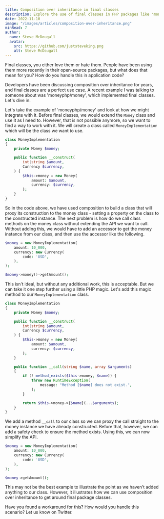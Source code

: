 ```yaml
---
title: Composition over inheritance in final classes
description: Explore the use of final classes in PHP packages like 'moneyphp/money' and learn how to integrate them using composition over inheritance in your application code.
date: 2022-11-10
image: "/images/articles/composition-over-inheritance.png"
minRead: 7
author:
  name: Steve McDougall
  avatar:
    src: https://github.com/juststeveking.png
    alt: Steve McDougall
---
```


Final classes, you either love them or hate them. People have been using them more recently in their open-source packages, but what does that mean for you? How do you handle this in application code?

Developers have been discussing composition over inheritance for years, and final classes are a perfect use case. A recent example I was talking to someone about was 'moneyphp/money', which implemented final classes. Let's dive in.

Let's take the example of 'moneyphp/money' and look at how we might integrate with it. Before final classes, we would extend the `Money` class and use it as I need to. However, that is not possible anymore, so we want to find a way to work with it. We will create a class called `MoneyImplementation` which will be the class we want to use.

```php
class MoneyImplementation
{
    private Money $money;

    public function __construct(
        int|string $amount,
        Currency $currency,
    ) {
        $this->money = new Money(
            amount: $amount,
            currency: $currency,
        );
    }
}
```

So in the code above, we have used composition to build a class that will proxy its construction to the money class - setting a property on the class to the constructed instance. The next problem is how do we call class methods on the money class without extending the API we want to call. Without adding this, we would have to add an accessor to get the money instance from our class, and then use the accessor like the following.

```php
$money = new MoneyImplementation(
    amount: 10_000,
    currency: new Currency(
        code: 'USD',
    ),
);

$money->money()->getAmount();
```

This isn't ideal, but without any additional work, this is acceptable. But we can take it one step further using a little PHP magic. Let's add this magic method to our `MoneyImplementation` class.

```php
class MoneyImplementation
{
    private Money $money;

    public function __construct(
        int|string $amount,
        Currency $currency,
    ) {
        $this->money = new Money(
            amount: $amount,
            currency: $currency,
        );
    }

    public function __call(string $name, array $arguments)
    {
        if (! method_exists($this->money, $name)) {
            throw new RuntimeException(
                message: "Method [$name] does not exist.",
            );
        }

        return $this->money->{$name}(...$arguments);
    }
}
```

We add a method `__call` to our class so we can proxy the call straight to the money instance we have already constructed. Before that, however, we can add a safety check to ensure the method exists. Using this, we can now simplify the API.

```php
$money = new MoneyImplementation(
    amount: 10_000,
    currency: new Currency(
        code: 'USD',
    ),
);

$money->getAmount();
```

This may not be the best example to illustrate the point as we haven't added anything to our class. However, it illustrates how we can use composition over inheritance to get around final package classes.

Have you found a workaround for this? How would you handle this scenario? Let us know on Twitter.
